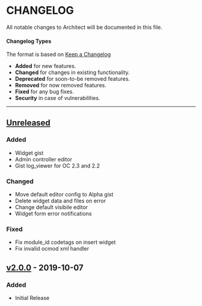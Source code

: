 # CHANGELOG

All notable changes to Architect will be documented in this file.

#### Changelog Types
The format is based on [Keep a Changelog](http://keepachangelog.com/en/1.0.0/)

- **Added** for new features.
- **Changed** for changes in existing functionality.
- **Deprecated** for soon-to-be removed features.
- **Removed** for now removed features.
- **Fixed** for any bug fixes.
- **Security** in case of vulnerabilities.

---

## [Unreleased]
### Added
- Widget gist
- Admin controller editor
- Gist log_viewer for OC 2.3 and 2.2

### Changed
- Move default editor config to Alpha gist
- Delete widget data and files on error
- Change default visibile editor
- Widget form error notifications

### Fixed
- Fix module_id codetags on insert widget
- Fix invalid ocmod xml handler

## [v2.0.0] - 2019-10-07
### Added
- Initial Release

[Unreleased]: https://github.com/iSenseLabs/architect/compare/v2.0.0...oc2x
[v2.0.0]: https://github.com/iSenseLabs/architect/releases/tag/v2.0.0
